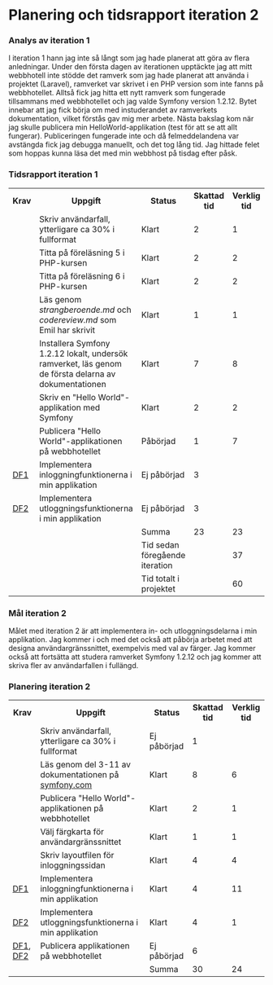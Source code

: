 # Planering och tidsrapport iteration 2

### Analys av iteration 1
I iteration 1 hann jag inte så långt som jag hade planerat att göra av flera 
anledningar. Under den första dagen av iterationen upptäckte jag att mitt 
webbhotell inte stödde det ramverk som jag hade planerat att använda i 
projektet (Laravel), ramverket var skrivet i en PHP version som inte fanns 
på webbhotellet. Alltså fick jag hitta ett nytt ramverk som fungerade 
tillsammans med webbhotellet och jag valde Symfony version 1.2.12. Bytet 
innebar att jag fick börja om med instuderandet av ramverkets dokumentation, 
vilket förstås gav mig mer arbete. Nästa bakslag kom när jag skulle publicera 
min HelloWorld-applikation (test för att se att allt fungerar). Publiceringen 
fungerade inte och då felmeddelandena var avstängda fick jag debugga manuellt, 
och det tog lång tid. Jag hittade felet som hoppas kunna läsa det med min 
webbhost på tisdag efter påsk.

### Tidsrapport iteration 1
<table>
	<tr>
		<th>Krav</th>
		<th>Uppgift</th>
		<th>Status</th>
		<th>Skattad tid</th>
		<th>Verklig tid</th>
	</tr>
	<tr>
		<td></td>
		<td>Skriv användarfall, ytterligare ca 30% i fullformat</td>
		<td>Klart</td>
		<td>2</td>
		<td>1</td>
	</tr>
	<tr>
		<td></td>
		<td>Titta på föreläsning 5 i PHP-kursen</td>
		<td>Klart</td>
		<td>2</td>
		<td>2</td>
	</tr>
	<tr>
		<td></td>
		<td>Titta på föreläsning 6 i PHP-kursen</td>
		<td>Klart</td>
		<td>2</td>
		<td>2</td>
	</tr>
		<tr>
		<td></td>
		<td>Läs genom <i>strangberoende.md</i> och <i>codereview.md</i> som Emil har skrivit</td>
		<td>Klart</td>
		<td>1</td>
		<td>1</td>
	</tr>
	<tr>
		<td></td>
		<td>Installera Symfony 1.2.12 lokalt, undersök ramverket, läs genom de första delarna av dokumentationen</td>
		<td>Klart</td>
		<td>7</td>
		<td>8</td>
	</tr>
	<tr>
		<td></td>
		<td>Skriv en "Hello World"-applikation med Symfony</td>
		<td>Klart</td>
		<td>2</td>
		<td>2</td>
	</tr>
	<tr>
		<td></td>
		<td>Publicera "Hello World"-applikationen på webbhotellet</td>
		<td>Påbörjad</td>
		<td>1</td>
		<td>7</td>
	</tr>
	<tr>
		<td><a href="Anvandningsfall/DF1-Logga-in.md">DF1</a></td>
		<td>Implementera inloggningfunktionerna i min applikation</td>
		<td>Ej påbörjad</td>
		<td>3</td>
		<td></td>
	</tr>
	<tr>
		<td><a href="Anvandningsfall/DF2-Logga-ut.md">DF2</a></td>
		<td>Implementera utloggningsfunktionerna i min applikation</td>
		<td>Ej påbörjad</td>
		<td>3</td>
		<td></td>
	</tr>
	<tr>
		<td></td>
		<td></td>
		<td>Summa</td>
		<td>23</td>
		<td>23</td>
	</tr>
	<tr>
		<td></td>
		<td></td>
		<td>Tid sedan föregående iteration</td>
		<td></td>
		<td>37</td>
	</tr>
	<tr>
		<td></td>
		<td></td>
		<td>Tid totalt i projektet</td>
		<td></td>
		<td>60</td>
	</tr>
</table>

### Mål iteration 2
Målet med iteration 2 är att implementera in- och utloggningsdelarna i min 
applikation. Jag kommer i och med det också att påbörja arbetet med att designa 
användargränssnittet, exempelvis med val av färger. Jag kommer också att 
fortsätta att studera ramverket Symfony 1.2.12 och jag kommer att skriva fler 
av användarfallen i fullängd.

### Planering iteration 2
<table>
	<tr>
		<th>Krav</th>
		<th>Uppgift</th>
		<th>Status</th>
		<th>Skattad tid</th>
		<th>Verklig tid</th>
	</tr>
	<tr>
		<td></td>
		<td>Skriv användarfall, ytterligare ca 30% i fullformat</td>
		<td>Ej påbörjad</td>
		<td>1</td>
		<td></td>
	</tr>
	<tr>
		<td></td>
		<td>Läs genom del 3-11 av dokumentationen på <a href="http://symfony.com/legacy/doc/jobeet/1_2/en/01?orm=Propel">symfony.com</a></td>
		<td>Klart</td>
		<td>8</td>
		<td>6</td>
	</tr>
	<tr>
		<td></td>
		<td>Publicera "Hello World"-applikationen på webbhotellet</td>
		<td>Klart</td>
		<td>2</td>
		<td>1</td>
	</tr>
	<tr>
		<td></td>
		<td>Välj färgkarta för användargränssnittet</td>
		<td>Klart</td>
		<td>1</td>
		<td>1</td>
	</tr>
    <tr>
		<td></td>
		<td>Skriv layoutfilen för inloggningssidan</td>
		<td>Klart</td>
		<td>4</td>
		<td>4</td>
	</tr>
	<tr>
		<td><a href="Anvandningsfall/DF1-Logga-in.md">DF1</a></td>
		<td>Implementera inloggningfunktionerna i min applikation</td>
		<td>Klart</td>
		<td>4</td>
		<td>11</td>
	</tr>
	<tr>
		<td><a href="Anvandningsfall/DF2-Logga-ut.md">DF2</a></td>
		<td>Implementera utloggningsfunktionerna i min applikation</td>
		<td>Klart</td>
		<td>4</td>
		<td>1</td>
	</tr>
    <tr>
        <td><a href="Anvandningsfall/DF1-Logga-in.md">DF1</a>, <a href="Anvandningsfall/DF2-Logga-ut.md">DF2</a></td>
		<td>Publicera applikationen på webbhotellet</td>
		<td>Ej påbörjad</td>
		<td>6</td>
		<td></td>
    </tr>
	<tr>
		<td></td>
		<td></td>
		<td>Summa</td>
		<td>30</td>
		<td>24</td>
	</tr>
</table>